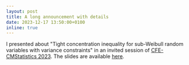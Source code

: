 ```yaml
---
layout: post
title: A long announcement with details
date: 2023-12-17 13:50:00+0100
inline: true
---
```


I presented about "Tight concentration inequality for sub-Weibull random variables with variance constraints" in an invited session of [CFE-CMStatistics 2023](http://www.cmstatistics.org/CMStatistics2023/). The slides are available [here](/assets/pdf/cms2023_slides.pdf).
